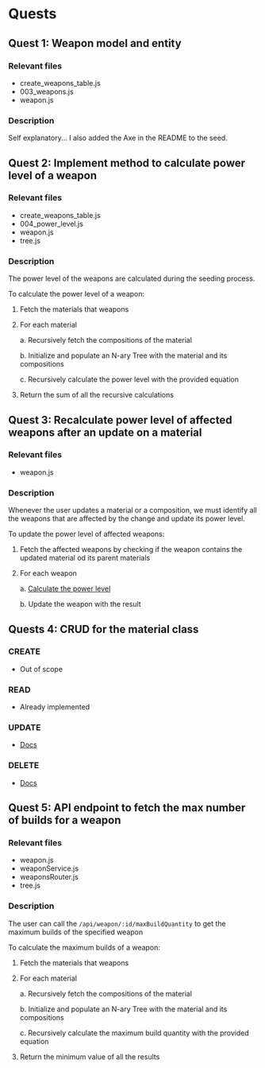 # Quests

## Quest 1: Weapon model and entity

### Relevant files

- create_weapons_table.js
- 003_weapons.js
- weapon.js

### Description

Self explanatory... I also added the Axe in the README to the seed.

## Quest 2: Implement method to calculate power level of a weapon

### Relevant files

- create_weapons_table.js
- 004_power_level.js
- weapon.js
- tree.js

### Description

The power level of the weapons are calculated during the seeding process.

To calculate the power level of a weapon:

1. Fetch the materials that weapons

2. For each material

   a. Recursively fetch the compositions of the material

   b. Initialize and populate an N-ary Tree with the material and its compositions

   c. Recursively calculate the power level with the provided equation

3. Return the sum of all the recursive calculations

## Quest 3: Recalculate power level of affected weapons after an update on a material

### Relevant files

- weapon.js

### Description

Whenever the user updates a material or a composition, we must identify all the weapons that are affected by the change and update its power level.

To update the power level of affected weapons:

1. Fetch the affected weapons by checking if the weapon contains the updated material od its parent materials

2. For each weapon

   a. [Calculate the power level](#quest-2-implement-method-to-calculate-power-level-of-a-weapon)

   b. Update the weapon with the result

## Quests 4: CRUD for the material class

### CREATE

- Out of scope

### READ

- Already implemented

### UPDATE

- [Docs](crud-update.md)

### DELETE

- [Docs](crud-delete.md)

## Quest 5: API endpoint to fetch the max number of builds for a weapon

### Relevant files

- weapon.js
- weaponService.js
- weaponsRouter.js
- tree.js

### Description

The user can call the `/api/weapon/:id/maxBuildQuantity` to get the maximum builds of the specified weapon

To calculate the maximum builds of a weapon:

1. Fetch the materials that weapons

2. For each material

   a. Recursively fetch the compositions of the material

   b. Initialize and populate an N-ary Tree with the material and its compositions

   c. Recursively calculate the maximum build quantity with the provided equation

3. Return the minimum value of all the results
